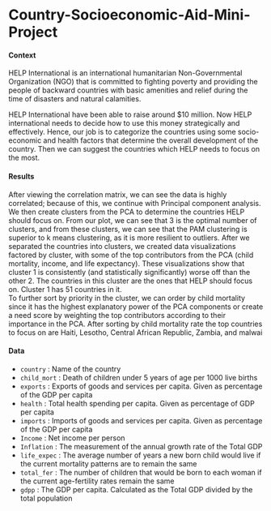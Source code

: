 # Country-Socioeconomic-Aid-Mini-Project
#### Context
HELP International is an international humanitarian Non-Governmental Organization (NGO) that is committed to fighting poverty and providing the people of backward countries with basic amenities and relief during the time of disasters and natural calamities.

HELP International have been able to raise around $10 million. Now HELP international needs to decide how to use this money strategically and effectively. Hence, our job is to categorize the countries using some socio-economic and health factors that determine the overall development of the country. Then we can suggest the countries which HELP needs to focus on the most.

#### Results

  After viewing the correlation matrix, we can see the data is highly correlated; because of this, we continue with Principal component analysis. We then create clusters from the PCA to determine the countries HELP should focus on. From our plot, we can see that 3 is the optimal number of clusters, and from these clusters, we can see that the PAM clustering is superior to k means clustering, as it is more resilient to outliers.
  After we separated the countries into clusters, we created data visualizations factored by cluster, with some of the top contributors from the PCA (child mortality, income, and life expectancy). These visualizations show that cluster 1 is consistently (and statistically significantly) worse off than the other 2. The countries in this cluster are the ones that HELP should focus on.  Cluster 1 has 51 countries in it.  
  To further sort by priority in the cluster, we can order by child mortality since it has the highest explanatory power of the PCA components or create a need score by weighting the top contributors according to their importance in the PCA.  After sorting by child mortality rate the top countries to focus on are Haiti, Lesotho, Central African Republic, Zambia, and malwai
  


#### Data
+ `country` : Name of the country
+ `child_mort` : Death of children under 5 years of age per 1000 live births
+ `exports` : Exports of goods and services per capita. Given as percentage of the GDP per capita
+ `health` : Total health spending per capita. Given as percentage of GDP per capita
+ `imports` : Imports of goods and services per capita. Given as percentage of the GDP per capita
+ `Income` : Net income per person
+ `Inflation` : The measurement of the annual growth rate of the Total GDP
+ `life_expec` : The average number of years a new born child would live if the current mortality patterns are to remain the same
+ `total_fer` : The number of children that would be born to each woman if the current age-fertility rates remain the same
+ `gdpp` : The GDP per capita. Calculated as the Total GDP divided by the total population

